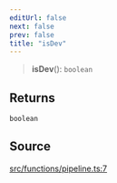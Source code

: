 ```yaml
---
editUrl: false
next: false
prev: false
title: "isDev"
---
```


> **isDev**(): `boolean`

## Returns

`boolean`

## Source

[src/functions/pipeline.ts:7](https://github.com/relishinc/dill-pixel/blob/543438455c9a47928084300159416186c2aa1095/src/functions/pipeline.ts#L7)
